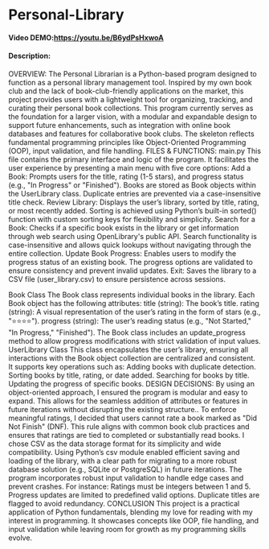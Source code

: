 # Personal-Library
#### Video DEMO:https://youtu.be/B6ydPsHxwoA
#### Description:
OVERVIEW: The Personal Librarian is a Python-based program designed to function as a personal library management tool. Inspired by my own book club and the lack of book-club-friendly applications on the market, this project provides users with a lightweight tool for organizing, tracking, and curating their personal book collections. This program currently serves as the foundation for a larger vision, with a modular and expandable design to support future enhancements, such as integration with online book databases and features for collaborative book clubs. The skeleton reflects fundamental programming principles like Object-Oriented Programming (OOP), input validation, and file handling. FILES & FUNCTIONS: main.py This file contains the primary interface and logic of the program. It facilitates the user experience by presenting a main menu with five core options: Add a Book: Prompts users for the title, rating (1-5 stars), and progress status (e.g., "In Progress" or "Finished"). Books are stored as Book objects within the UserLibrary class. Duplicate entries are prevented via a case-insensitive title check. Review Library: Displays the user’s library, sorted by title, rating, or most recently added. Sorting is achieved using Python’s built-in sorted() function with custom sorting keys for flexibility and simplicity. Search for a Book: Checks if a specific book exists in the library or get information through web search using OpenLibrary's public API. Search functionality is case-insensitive and allows quick lookups without navigating through the entire collection. Update Book Progress: Enables users to modify the progress status of an existing book. The progress options are validated to ensure consistency and prevent invalid updates. Exit: Saves the library to a CSV file (user_library.csv) to ensure persistence across sessions.

Book Class The Book class represents individual books in the library. Each Book object has the following attributes: title (string): The book’s title. rating (string): A visual representation of the user’s rating in the form of stars (e.g., "⭐⭐⭐⭐"). progress (string): The user’s reading status (e.g., "Not Started," "In Progress," "Finished"). The Book class includes an update_progress method to allow progress modifications with strict validation of input values. UserLibrary Class This class encapsulates the user’s library, ensuring all interactions with the Book object collection are centralized and consistent. It supports key operations such as: Adding books with duplicate detection. Sorting books by title, rating, or date added. Searching for books by title. Updating the progress of specific books. DESIGN DECISIONS: By using an object-oriented approach, I ensured the program is modular and easy to expand. This allows for the seamless addition of attributes or features in future iterations without disrupting the existing structure.. To enforce meaningful ratings, I decided that users cannot rate a book marked as "Did Not Finish" (DNF). This rule aligns with common book club practices and ensures that ratings are tied to completed or substantially read books. I chose CSV as the data storage format for its simplicity and wide compatibility. Using Python’s csv module enabled efficient saving and loading of the library, with a clear path for migrating to a more robust database solution (e.g., SQLite or PostgreSQL) in future iterations. The program incorporates robust input validation to handle edge cases and prevent crashes. For instance: Ratings must be integers between 1 and 5. Progress updates are limited to predefined valid options. Duplicate titles are flagged to avoid redundancy. CONCLUSION This project is a practical application of Python fundamentals, blending my love for reading with my interest in programming. It showcases concepts like OOP, file handling, and input validation while leaving room for growth as my programming skills evolve.
